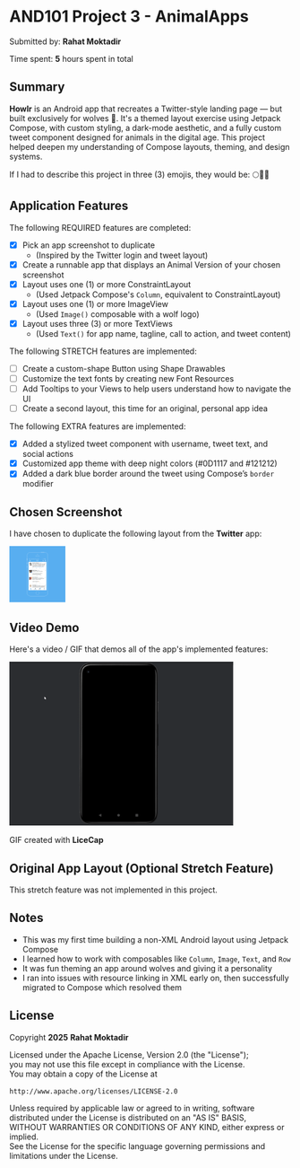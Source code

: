 # AND101 Project 3 - AnimalApps

Submitted by: **Rahat Moktadir**

Time spent: **5** hours spent in total

## Summary

**Howlr** is an Android app that recreates a Twitter-style landing page — but built exclusively for wolves 🐺. It's a themed layout exercise using Jetpack Compose, with custom styling, a dark-mode aesthetic, and a fully custom tweet component designed for animals in the digital age. This project helped deepen my understanding of Compose layouts, theming, and design systems.

If I had to describe this project in three (3) emojis, they would be: 🌕🐾📱

## Application Features

The following REQUIRED features are completed:

- [x] Pick an app screenshot to duplicate  
  - (Inspired by the Twitter login and tweet layout)
- [x] Create a runnable app that displays an Animal Version of your chosen screenshot
- [x] Layout uses one (1) or more ConstraintLayout  
  - (Used Jetpack Compose's `Column`, equivalent to ConstraintLayout)
- [x] Layout uses one (1) or more ImageView  
  - (Used `Image()` composable with a wolf logo)
- [x] Layout uses three (3) or more TextViews  
  - (Used `Text()` for app name, tagline, call to action, and tweet content)

The following STRETCH features are implemented:

- [ ] Create a custom-shape Button using Shape Drawables
- [ ] Customize the text fonts by creating new Font Resources
- [ ] Add Tooltips to your Views to help users understand how to navigate the UI
- [ ] Create a second layout, this time for an original, personal app idea

The following EXTRA features are implemented:

- [x] Added a stylized tweet component with username, tweet text, and social actions
- [x] Customized app theme with deep night colors (#0D1117 and #121212)
- [x] Added a dark blue border around the tweet using Compose’s `border` modifier

## Chosen Screenshot

I have chosen to duplicate the following layout from the **Twitter** app:

<img src='twitter-screenshot.png' title='Chosen Screenshot' width='100' alt='Chosen Screenshot' />

## Video Demo

Here's a video / GIF that demos all of the app's implemented features:

<img src='walkthrough.gif' title='Video Demo' width='400' alt='Video Demo' />

GIF created with **LiceCap**

## Original App Layout (Optional Stretch Feature)

This stretch feature was not implemented in this project.

## Notes

- This was my first time building a non-XML Android layout using Jetpack Compose
- I learned how to work with composables like `Column`, `Image`, `Text`, and `Row`
- It was fun theming an app around wolves and giving it a personality
- I ran into issues with resource linking in XML early on, then successfully migrated to Compose which resolved them

## License

Copyright **2025** **Rahat Moktadir**

Licensed under the Apache License, Version 2.0 (the "License");  
you may not use this file except in compliance with the License.  
You may obtain a copy of the License at

    http://www.apache.org/licenses/LICENSE-2.0

Unless required by applicable law or agreed to in writing, software  
distributed under the License is distributed on an "AS IS" BASIS,  
WITHOUT WARRANTIES OR CONDITIONS OF ANY KIND, either express or implied.  
See the License for the specific language governing permissions and  
limitations under the License.
